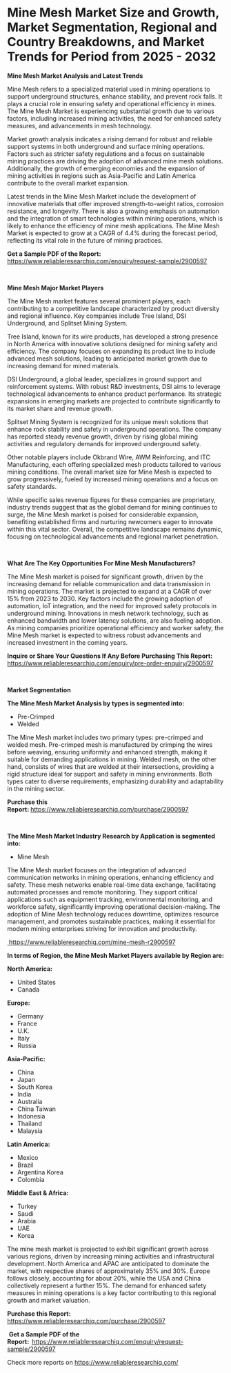 <p><h1>Mine Mesh Market Size and Growth, Market Segmentation, Regional and Country Breakdowns, and Market Trends for Period from 2025 -  2032</h1></p><p><strong>Mine Mesh Market Analysis and Latest Trends</strong></p>
<p><p>Mine Mesh refers to a specialized material used in mining operations to support underground structures, enhance stability, and prevent rock falls. It plays a crucial role in ensuring safety and operational efficiency in mines. The Mine Mesh Market is experiencing substantial growth due to various factors, including increased mining activities, the need for enhanced safety measures, and advancements in mesh technology.</p><p>Market growth analysis indicates a rising demand for robust and reliable support systems in both underground and surface mining operations. Factors such as stricter safety regulations and a focus on sustainable mining practices are driving the adoption of advanced mine mesh solutions. Additionally, the growth of emerging economies and the expansion of mining activities in regions such as Asia-Pacific and Latin America contribute to the overall market expansion.</p><p>Latest trends in the Mine Mesh Market include the development of innovative materials that offer improved strength-to-weight ratios, corrosion resistance, and longevity. There is also a growing emphasis on automation and the integration of smart technologies within mining operations, which is likely to enhance the efficiency of mine mesh applications. The Mine Mesh Market is expected to grow at a CAGR of 4.4% during the forecast period, reflecting its vital role in the future of mining practices.</p></p>
<p><strong>Get a Sample PDF of the Report:&nbsp;</strong> <a href="https://www.reliableresearchiq.com/enquiry/request-sample/2900597?utm_campaign=2301&utm_medium=2&utm_source=Github&utm_content=ia&utm_term=16032025&utm_id=mine-mesh">https://www.reliableresearchiq.com/enquiry/request-sample/2900597</a></p>
<p>&nbsp;</p>
<p><strong>Mine Mesh Major Market Players</strong></p>
<p><p>The Mine Mesh market features several prominent players, each contributing to a competitive landscape characterized by product diversity and regional influence. Key companies include Tree Island, DSI Underground, and Splitset Mining System.</p><p>Tree Island, known for its wire products, has developed a strong presence in North America with innovative solutions designed for mining safety and efficiency. The company focuses on expanding its product line to include advanced mesh solutions, leading to anticipated market growth due to increasing demand for mined materials.</p><p>DSI Underground, a global leader, specializes in ground support and reinforcement systems. With robust R&D investments, DSI aims to leverage technological advancements to enhance product performance. Its strategic expansions in emerging markets are projected to contribute significantly to its market share and revenue growth.</p><p>Splitset Mining System is recognized for its unique mesh solutions that enhance rock stability and safety in underground operations. The company has reported steady revenue growth, driven by rising global mining activities and regulatory demands for improved underground safety.</p><p>Other notable players include Okbrand Wire, AWM Reinforcing, and ITC Manufacturing, each offering specialized mesh products tailored to various mining conditions. The overall market size for Mine Mesh is expected to grow progressively, fueled by increased mining operations and a focus on safety standards.</p><p>While specific sales revenue figures for these companies are proprietary, industry trends suggest that as the global demand for mining continues to surge, the Mine Mesh market is poised for considerable expansion, benefiting established firms and nurturing newcomers eager to innovate within this vital sector. Overall, the competitive landscape remains dynamic, focusing on technological advancements and regional market penetration.</p></p>
<p>&nbsp;</p>
<p><strong>What Are The Key Opportunities For Mine Mesh Manufacturers?</strong></p>
<p><p>The Mine Mesh market is poised for significant growth, driven by the increasing demand for reliable communication and data transmission in mining operations. The market is projected to expand at a CAGR of over 15% from 2023 to 2030. Key factors include the growing adoption of automation, IoT integration, and the need for improved safety protocols in underground mining. Innovations in mesh network technology, such as enhanced bandwidth and lower latency solutions, are also fueling adoption. As mining companies prioritize operational efficiency and worker safety, the Mine Mesh market is expected to witness robust advancements and increased investment in the coming years.</p></p>
<p><strong>Inquire or Share Your Questions If Any Before Purchasing This Report:</strong> <a href="https://www.reliableresearchiq.com/enquiry/pre-order-enquiry/2900597?utm_campaign=2301&utm_medium=2&utm_source=Github&utm_content=ia&utm_term=16032025&utm_id=mine-mesh">https://www.reliableresearchiq.com/enquiry/pre-order-enquiry/2900597</a></p>
<p>&nbsp;</p>
<p><strong>Market Segmentation</strong></p>
<p><strong>The Mine Mesh Market Analysis by types is segmented into:</strong></p>
<p><ul><li>Pre-Crimped</li><li>Welded</li></ul></p>
<p><p>The Mine Mesh market includes two primary types: pre-crimped and welded mesh. Pre-crimped mesh is manufactured by crimping the wires before weaving, ensuring uniformity and enhanced strength, making it suitable for demanding applications in mining. Welded mesh, on the other hand, consists of wires that are welded at their intersections, providing a rigid structure ideal for support and safety in mining environments. Both types cater to diverse requirements, emphasizing durability and adaptability in the mining sector.</p></p>
<p><strong>Purchase this Report:&nbsp;</strong><a href="https://www.reliableresearchiq.com/purchase/2900597?utm_campaign=2301&utm_medium=2&utm_source=Github&utm_content=ia&utm_term=16032025&utm_id=mine-mesh">https://www.reliableresearchiq.com/purchase/2900597</a></p>
<p>&nbsp;</p>
<p><strong>The Mine Mesh Market Industry Research by Application is segmented into:</strong></p>
<p><ul><li>Mine Mesh</li></ul></p>
<p><p>The Mine Mesh market focuses on the integration of advanced communication networks in mining operations, enhancing efficiency and safety. These mesh networks enable real-time data exchange, facilitating automated processes and remote monitoring. They support critical applications such as equipment tracking, environmental monitoring, and workforce safety, significantly improving operational decision-making. The adoption of Mine Mesh technology reduces downtime, optimizes resource management, and promotes sustainable practices, making it essential for modern mining enterprises striving for innovation and productivity.</p></p>
<p><a href="https://www.reliableresearchiq.com/mine-mesh-r2900597?utm_campaign=2301&utm_medium=2&utm_source=Github&utm_content=ia&utm_term=16032025&utm_id=mine-mesh">&nbsp;https://www.reliableresearchiq.com/mine-mesh-r2900597</a></p>
<p><strong>In terms of Region, the Mine Mesh Market Players available by Region are:</strong></p>
<p>
    <p> <strong> North America: </strong>
        <ul>
            <li>United States</li>
            <li>Canada</li>
        </ul>
        </p> 
    <p> <strong> Europe: </strong>
        <ul>
            <li>Germany</li>
            <li>France</li>
            <li>U.K.</li>
            <li>Italy</li>
            <li>Russia</li>
        </ul>
        </p> 
    <p> <strong> Asia-Pacific: </strong>
        <ul>
            <li>China</li>
            <li>Japan</li>
            <li>South Korea</li>
            <li>India</li>
            <li>Australia</li>
            <li>China Taiwan</li>
            <li>Indonesia</li>
            <li>Thailand</li>
            <li>Malaysia</li>
        </ul>
        </p> 
    <p> <strong> Latin America: </strong>
        <ul>
            <li>Mexico</li>
            <li>Brazil</li>
            <li>Argentina Korea</li>
            <li>Colombia</li>
        </ul>
        </p> 
    <p> <strong> Middle East & Africa: </strong>
        <ul>
            <li>Turkey</li>
            <li>Saudi</li>
            <li>Arabia</li>
            <li>UAE</li>
            <li>Korea</li>
        </ul>
    </p>
    </p>
<p><p>The mine mesh market is projected to exhibit significant growth across various regions, driven by increasing mining activities and infrastructural development. North America and APAC are anticipated to dominate the market, with respective shares of approximately 35% and 30%. Europe follows closely, accounting for about 20%, while the USA and China collectively represent a further 15%. The demand for enhanced safety measures in mining operations is a key factor contributing to this regional growth and market valuation.</p></p>
<p><strong>Purchase this Report: </strong><a href="https://www.reliableresearchiq.com/purchase/2900597?utm_campaign=2301&utm_medium=2&utm_source=Github&utm_content=ia&utm_term=16032025&utm_id=mine-mesh">https://www.reliableresearchiq.com/purchase/2900597</a></p>
<p>&nbsp;<strong>Get a Sample PDF of the Report:&nbsp;&nbsp;</strong><a href="https://www.reliableresearchiq.com/enquiry/request-sample/2900597?utm_campaign=2301&utm_medium=2&utm_source=Github&utm_content=ia&utm_term=16032025&utm_id=mine-mesh">https://www.reliableresearchiq.com/enquiry/request-sample/2900597</a></p>
<p><strong></strong></p>
<p>Check more reports on <a href="https://www.reliableresearchiq.com/?utm_campaign=2301&utm_medium=2&utm_source=Github&utm_content=ia&utm_term=16032025&utm_id=mine-mesh">https://www.reliableresearchiq.com/</a></p>